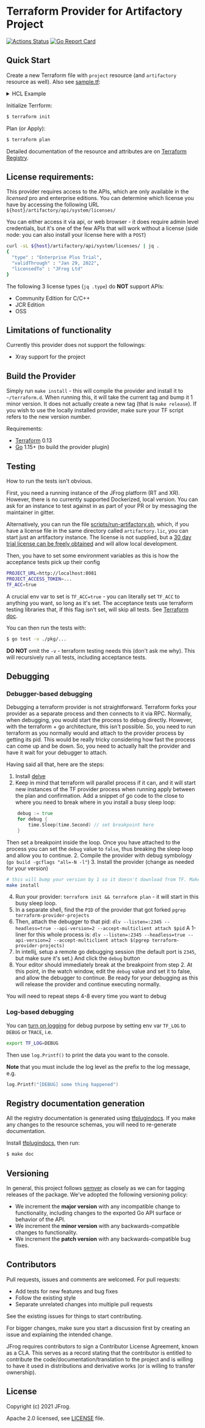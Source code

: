 # Terraform Provider for Artifactory Project

[![Actions Status](https://github.com/jfrog/terraform-provider-project/workflows/release/badge.svg)](https://github.com/jfrog/terraform-provider-project/actions)
[![Go Report Card](https://goreportcard.com/badge/github.com/jfrog/terraform-provider-project)](https://goreportcard.com/report/github.com/jfrog/terraform-provider-project)

## Quick Start

Create a new Terraform file with `project` resource (and `artifactory` resource as well). Also see [sample.tf](./sample.tf):

<details><summary>HCL Example</summary>

```terraform
# Required for Terraform 0.13 and up (https://www.terraform.io/upgrade-guides/0-13.html)
terraform {
  required_providers {
    artifactory = {
      source  = "registry.terraform.io/jfrog/artifactory"
      version = "2.6.24"
    }
    project = {
      source  = "registry.terraform.io/jfrog/project"
      version = "0.9.1"
    }
  }
}

provider "artifactory" {
  // supply ARTIFACTORY_USERNAME, ARTIFACTORY_PASSWORD and ARTIFACTORY_URL as env vars
}

provider "project" {
  // supply PROJECT_URL and PROJECT_ACCESS_TOKEN as env vars
}

variable "qa_roles" {
  type    = list(string)
  default = ["READ_REPOSITORY", "READ_RELEASE_BUNDLE", "READ_BUILD", "READ_SOURCES_PIPELINE", "READ_INTEGRATIONS_PIPELINE", "READ_POOLS_PIPELINE", "TRIGGER_PIPELINE"]
}

variable "devop_roles" {
  type    = list(string)
  default = ["READ_REPOSITORY", "ANNOTATE_REPOSITORY", "DEPLOY_CACHE_REPOSITORY", "DELETE_OVERWRITE_REPOSITORY", "TRIGGER_PIPELINE", "READ_INTEGRATIONS_PIPELINE", "READ_POOLS_PIPELINE", "MANAGE_INTEGRATIONS_PIPELINE", "MANAGE_SOURCES_PIPELINE", "MANAGE_POOLS_PIPELINE", "READ_BUILD", "ANNOTATE_BUILD", "DEPLOY_BUILD", "DELETE_BUILD", ]
}

resource "artifactory_user" "user1" {
  name     = "user1"
  email    = "test-user1@artifactory-terraform.com"
  groups   = ["readers"]
  password = "Passw0rd!"
}

resource "artifactory_user" "user2" {
  name     = "user2"
  email    = "test-user2@artifactory-terraform.com"
  groups   = ["readers"]
  password = "Passw0rd!"
}

resource "artifactory_group" "qa-group" {
  name             = "qa"
  description      = "QA group"
  admin_privileges = false
}

resource "artifactory_group" "release-group" {
  name             = "release"
  description      = "release group"
  admin_privileges = false
}

resource "artifactory_local_docker_v2_repository" "docker-local" {
  key             = "docker-local"
  description     = "hello docker-local"
  tag_retention   = 3
  max_unique_tags = 5
}

resource "artifactory_remote_npm_repository" "npm-remote" {
  key                                  = "npm-remote"
  url                                  = "https://registry.npmjs.org"
  mismatching_mime_types_override_list = "application/json,application/xml"
}

resource "project" "myproject" {
  key          = "myproj"
  display_name = "My Project"
  description  = "My Project"
  admin_privileges {
    manage_members   = true
    manage_resources = true
    index_resources  = true
  }
  max_storage_in_gibibytes   = 10
  block_deployments_on_limit = false
  email_notification         = true

  member {
    name  = "user1"
    roles = ["Developer", "Project Admin"]
  }

  member {
    name  = "user2"
    roles = ["Developer"]
  }

  group {
    name  = "qa"
    roles = ["qa"]
  }

  group {
    name  = "release"
    roles = ["Release Manager"]
  }

  role {
    name         = "qa"
    description  = "QA role"
    type         = "CUSTOM"
    environments = ["DEV"]
    actions      = var.qa_roles
  }

  role {
    name         = "devop"
    description  = "DevOp role"
    type         = "CUSTOM"
    environments = ["DEV", "PROD"]
    actions      = var.devop_roles
  }

  repos = ["docker-local", "npm-remote"]

  depends_on = [
    artifactory_user.user1,
    artifactory_user.user2,
    artifactory_group.qa-group,
    artifactory_group.release-group,
    artifactory_local_docker_v2_repository.docker-local,
    artifactory_remote_npm_repository.npm-remote,
  ]
}
```
</details>

Initialize Terrform:
```sh
$ terraform init
```

Plan (or Apply):
```sh
$ terraform plan
```

Detailed documentation of the resource and attributes are on [Terraform Registry](https://registry.terraform.io/providers/jfrog/project/latest/docs).

## License requirements:

This provider requires access to the APIs, which are only available in the _licensed_ pro and enterprise editions.
You can determine which license you have by accessing the following URL
`${host}/artifactory/api/system/licenses/`

You can either access it via api, or web browser - it does require admin level credentials, but it's one of the few APIs that will work without a license (side node: you can also install your license here with a `POST`)

```bash
curl -sL ${host}/artifactory/api/system/licenses/ | jq .
{
  "type" : "Enterprise Plus Trial",
  "validThrough" : "Jan 29, 2022",
  "licensedTo" : "JFrog Ltd"
}
```

The following 3 license types (`jq .type`) do **NOT** support APIs:
- Community Edition for C/C++
- JCR Edition
- OSS

## Limitations of functionality

Currently this provider does not support the followings:
- Xray support for the project

## Build the Provider

Simply run `make install` - this will compile the provider and install it to `~/terraform.d`. When running this, it will take the current tag and bump it 1 minor version. It does not actually create a new tag (that is `make release`). If you wish to use the locally installed provider, make sure your TF script refers to the new version number.

Requirements:
- [Terraform](https://www.terraform.io/downloads.html) 0.13
- [Go](https://golang.org/doc/install) 1.15+ (to build the provider plugin)

## Testing

How to run the tests isn't obvious.

First, you need a running instance of the JFrog platform (RT and XR). However, there is no currently supported Dockerized, local version. You can ask for an instance to test against in as part of your PR or by messaging the maintainer in gitter.

Alternatively, you can run the file [scripts/run-artifactory.sh](scripts/run-artifactory.sh), which, if you have a license file in the same directory called `artifactory.lic`, you can start just an artifactory instance. The license is not supplied, but a [30 day trial license can be freely obtained](https://jfrog.com/start-free/#hosted) and will allow local development.

Then, you have to set some environment variables as this is how the acceptance tests pick up their config

```bash
PROJECT_URL=http://localhost:8081
PROJECT_ACCESS_TOKEN=...
TF_ACC=true
```

A crucial env var to set is `TF_ACC=true` - you can literally set `TF_ACC` to anything you want, so long as it's set. The acceptance tests use terraform testing libraries that, if this flag isn't set, will skip all tests. See [Terraform doc](https://www.terraform.io/docs/extend/testing/acceptance-tests/index.html#running-acceptance-tests).

You can then run the tests with:
```sh
$ go test -v ./pkg/...
```

**DO NOT** omit the `-v` - terraform testing needs this (don't ask me why). This will recursively run all tests, including acceptance tests.

## Debugging

### Debugger-based debugging

Debugging a terraform provider is not straightforward. Terraform forks your provider as a separate process and then connects to it via RPC. Normally, when debugging, you would start the process to debug directly. However, with the terraform + go architecture, this isn't possible. So, you need to run terraform as you normally would and attach to the provider process by getting its pid. This would be really tricky considering how fast the process can come up and be down. So, you need to actually halt the provider and have it wait for your debugger to attach.

Having said all that, here are the steps:
1. Install [delve](https://github.com/go-delve/delve)
2. Keep in mind that terraform will parallel process if it can, and it will start new instances of the TF provider process when running apply between the plan and confirmation.
   Add a snippet of go code to the close to where you need to break where in you install a busy sleep loop:
```go
	debug := true
	for debug {
		time.Sleep(time.Second) // set breakpoint here
	}
```
Then set a breakpoint inside the loop. Once you have attached to the process you can set the `debug` value to `false`, thus breaking the sleep loop and allow you to continue.
2. Compile the provider with debug symbology (`go build -gcflags "all=-N -l"`)
3. Install the provider (change as needed for your version)
```bash
# this will bump your version by 1 so it doesn't download from TF. Make sure you update any test scripts accordingly
make install
```
4. Run your provider: `terraform init && terraform plan` - it will start in this busy sleep loop.
5. In a separate shell, find the `PID` of the provider that got forked
`pgrep terraform-provider-projects`
6. Then, attach the debugger to that pid: `dlv --listen=:2345 --headless=true --api-version=2 --accept-multiclient attach $pid`
A 1-liner for this whole process is:
`dlv --listen=:2345 --headless=true --api-version=2 --accept-multiclient attach $(pgrep terraform-provider-projects)`
7. In intellij, setup a remote go debugging session (the default port is `2345`, but make sure it's set.) And click the `debug` button
8. Your editor should immediately break at the breakpoint from step 2. At this point, in the watch window, edit the `debug` value and set it to false, and allow the debugger to continue. Be ready for your debugging as this will release the provider and continue executing normally.

You will need to repeat steps 4-8 every time you want to debug

### Log-based debugging

You can [turn on logging](https://www.terraform.io/docs/extend/debugging.html#turning-on-logging) for debug purpose by setting env var `TF_LOG` to `DEBUG` or `TRACE`, i.e.

```sh
export TF_LOG=DEBUG
```

Then use `log.Printf()` to print the data you want to the console.

**Note** that you must include the log level as the prefix to the log message, e.g.

```go
log.Printf("[DEBUG] some thing happened")
```

## Registry documentation generation

All the registry documentation is generated using [tfplugindocs](https://github.com/hashicorp/terraform-plugin-docs). If you make any changes to the resource schemas, you will need to re-generate documentation.

Install [tfplugindocs](https://github.com/hashicorp/terraform-plugin-docs#installation), then run:
```sh
$ make doc
```

## Versioning

In general, this project follows [semver](https://semver.org/) as closely as we can for tagging releases of the package. We've adopted the following versioning policy:

* We increment the **major version** with any incompatible change to functionality, including changes to the exported Go API surface or behavior of the API.
* We increment the **minor version** with any backwards-compatible changes to functionality.
* We increment the **patch version** with any backwards-compatible bug fixes.

## Contributors

Pull requests, issues and comments are welcomed. For pull requests:

* Add tests for new features and bug fixes
* Follow the existing style
* Separate unrelated changes into multiple pull requests

See the existing issues for things to start contributing.

For bigger changes, make sure you start a discussion first by creating an issue and explaining the intended change.

JFrog requires contributors to sign a Contributor License Agreement, known as a CLA. This serves as a record stating that the contributor is entitled to contribute the code/documentation/translation to the project and is willing to have it used in distributions and derivative works (or is willing to transfer ownership).

## License

Copyright (c) 2021 JFrog.

Apache 2.0 licensed, see [LICENSE][LICENSE] file.

[LICENSE]: ./LICENSE
